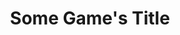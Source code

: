 ---
title: 'Some Game''s Title'
platform: some-platform
genre:
  - some-genre
  - some-genre
note: 'Some note'
digital: true
physical: true
guide: false
pending: false
posted: YYYY-MM-DD
---